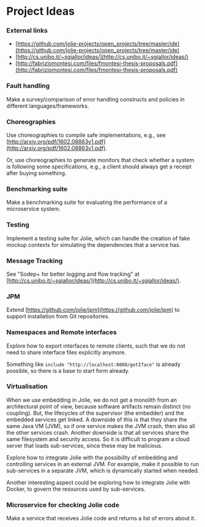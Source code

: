 # Project Ideas

### External links

- [https://github.com/jolie-projects/open_projects/tree/master/ide](https://github.com/jolie-projects/open_projects/tree/master/ide)
- [http://cs.unibo.it/~sgiallor/ideas/](http://cs.unibo.it/~sgiallor/ideas/)
- [http://fabriziomontesi.com/files/fmontesi-thesis-proposals.pdf](http://fabriziomontesi.com/files/fmontesi-thesis-proposals.pdf)

### Fault handling

Make a survey/comparison of error handling constructs and policies in different languages/frameworks.

### Choreographies

Use choreographies to compile safe implementations, e.g., see [http://arxiv.org/pdf/1602.08863v1.pdf](http://arxiv.org/pdf/1602.08863v1.pdf).

Or, use choreographies to generate monitors that check whether a system is following some specifications, e.g., a client should always get a receipt after buying something.

### Benchmarking suite

Make a benchmarking suite for evaluating the performance of a microservice system.

### Testing

Implement a testing suite for Jolie, which can handle the creation of fake mockup contexts for simulating the dependencies that a service has.

### Message Tracking

See "Sodep+ for better logging and flow tracking" at [http://cs.unibo.it/~sgiallor/ideas/](http://cs.unibo.it/~sgiallor/ideas/).

### JPM

Extend [https://github.com/jolie/jpm](https://github.com/jolie/jpm) to support installation from Git repositories.

### Namespaces and Remote interfaces

Explore how to export interfaces to remote clients, such that we do not need to share interface files explicitly anymore.

Something like `include "http://localhost:8080/getIface"` is already possible, so there is a base to start form already.

### Virtualisation

When we use embedding in Jolie, we do not get a monolith from an architectural point of view, because software artifacts remain distinct (no coupling). But, the lifecycles of the supervisor (the embedder) and the embedded services get linked. A downside of this is that they share the same Java VM (JVM), so if one service makes the JVM crash, then also all the other services crash.
Another downside is that all services share the same filesystem and security access. So it is difficult to program a cloud server that loads sub-services, since these may be malicious.

Explore how to integrate Jolie with the possibility of embedding and controlling services in an external JVM. For example, make it possible to run sub-services in a separate JVM, which is dynamically started when needed.

Another interesting aspect could be exploring how to integrate Jolie with Docker, to govern the resources used by sub-services.

### Microservice for checking Jolie code

Make a service that receives Jolie code and
returns a list of errors about it.
